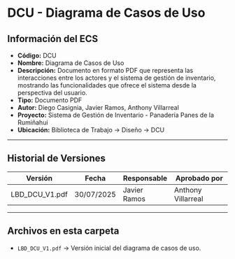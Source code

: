 # DCU - Diagrama de Casos de Uso

## Información del ECS
- **Código:** DCU  
- **Nombre:** Diagrama de Casos de Uso  
- **Descripción:** Documento en formato PDF que representa las interacciones entre los actores y el sistema de gestión de inventario, mostrando las funcionalidades que ofrece el sistema desde la perspectiva del usuario.  
- **Tipo:** Documento PDF  
- **Autor:** Diego Casignia, Javier Ramos, Anthony Villarreal  
- **Proyecto:** Sistema de Gestión de Inventario - Panadería Panes de la Rumiñahui  
- **Ubicación:** Biblioteca de Trabajo → Diseño → DCU  

---

## Historial de Versiones

| Versión           | Fecha       | Responsable       | Aprobado por      |
|-------------------|------------|-------------------|-------------------|
| LBD_DCU_V1.pdf    | 30/07/2025 | Javier Ramos      | Anthony Villarreal |

---

## Archivos en esta carpeta
- `LBD_DCU_V1.pdf` → Versión inicial del diagrama de casos de uso. 
